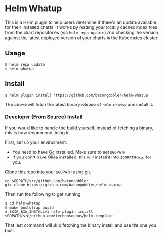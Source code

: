 # Helm Whatup

This is a Helm plugin to help users determine if there's an update available for their installed charts. It works by reading your locally cached index files from the chart repositories (via `helm repo update`) and checking the version against the latest deployed version of your charts in the Kubernetes cluster.

## Usage

```
$ helm repo update
$ helm whatup
```

## Install

```
$ helm plugin install https://github.com/bacongobbler/helm-whatup
```

The above will fetch the latest binary release of `helm whatup` and install it.

### Developer (From Source) Install

If you would like to handle the build yourself, instead of fetching a binary,
this is how recommend doing it.

First, set up your environment:

- You need to have [Go](http://golang.org) installed. Make sure to set `$GOPATH`
- If you don't have [Glide](http://glide.sh) installed, this will install it into
  `$GOPATH/bin` for you.

Clone this repo into your `$GOPATH` using git.

```
cd $GOPATH/src/github.com/bacongobbler
git clone https://github.com/bacongobbler/helm-whatup
```

Then run the following to get running.

```
$ cd helm-whatup
$ make bootstrap build
$ SKIP_BIN_INSTALL=1 helm plugin install $GOPATH/src/github.com/technosophos/helm-template
```

That last command will skip fetching the binary install and use the one you
built.
